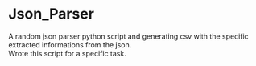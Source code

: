 # Json_Parser
A random  json parser  python script  and generating csv with the specific extracted informations from the json.  
Wrote this script for a specific task.
